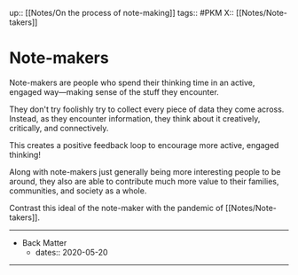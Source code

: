 up:: [[Notes/On the process of note-making]]
tags:: #PKM 
X:: [[Notes/Note-takers]]

# Note-makers
Note-makers are people who spend their thinking time in an active, engaged way—making sense of the stuff they encounter. 

They don't try foolishly try to collect every piece of data they come across. Instead, as they encounter information, they think about it creatively, critically, and connectively.

This creates a positive feedback loop to encourage more active, engaged thinking!

Along with note-makers just generally being more interesting people to be around, they also are able to contribute much more value to their families, communities, and society as a whole.

Contrast this ideal of the note-maker with the pandemic of [[Notes/Note-takers]].

---

- Back Matter
	- dates:: 2020-05-20

---